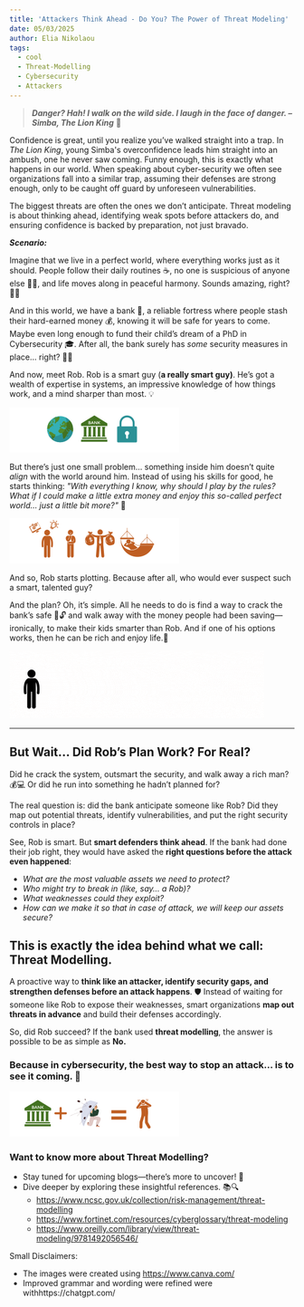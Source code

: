 ```yaml
---
title: 'Attackers Think Ahead - Do You? The Power of Threat Modeling'
date: 05/03/2025
author: Elia Nikolaou
tags:
  - cool
  - Threat-Modelling
  - Cybersecurity
  - Attackers
---
```


> ***Danger? Hah! I walk on the wild side. I laugh in the face of danger. – Simba, The Lion King*** 🦁
> 

Confidence is great, until you realize you’ve walked straight into a trap. In *The Lion King*, young Simba's overconfidence leads him straight into an ambush, one he never saw coming. Funny enough, this is exactly what happens in our world. When speaking about cyber-security we often see organizations fall into a similar trap, assuming their defenses are strong enough, only to be caught off guard by unforeseen vulnerabilities. 

The biggest threats are often the ones we don’t anticipate. Threat modeling is about thinking ahead, identifying weak spots before attackers do, and ensuring confidence is backed by preparation, not just bravado. 

***Scenario:***

Imagine that we live in a perfect world, where everything works just as it should. People follow their daily routines ☕, no one is suspicious of anyone else 🕵️‍♂️, and life moves along in peaceful harmony. Sounds amazing, right? 🌈✨

And in this world, we have a bank 🏦, a reliable fortress where people stash their hard-earned money 💰, knowing it will be safe for years to come. Maybe even long enough to fund their child’s dream of a PhD in Cybersecurity 🎓. After all, the bank surely has *some* security measures in place… right? 🤨🔐

And now, meet Rob. Rob is a smart guy (**a really smart guy)**. He’s got a wealth of expertise in systems, an impressive knowledge of how things work, and a mind sharper than most. 💡

![Untitled (150 x 40 px).svg](images/Untitled_(150_x_40_px).svg)

But there’s just one small problem… something inside him doesn’t quite *align* with the world around him. Instead of using his skills for good, he starts thinking: *"With everything I know, why should I play by the rules? What if I could make a little extra money and enjoy this so-called perfect world… just a little bit more?"* 💭

![Untitled (150 x 40 px)(1).svg](images/Untitled_(150_x_40_px)(1).svg)

And so, Rob starts plotting. Because after all, who would ever suspect such a smart, talented guy? 

And the plan? Oh, it’s simple. All he needs to do is find a way to crack the bank’s safe 🏦🔓 and walk away with the money people had been saving—ironically, to make their kids smarter than Rob. And if one of his options works, then he can be rich and enjoy life.💸

![Untitled (150 x 40 px)(3).gif](images/Untitled_(150_x_40_px)(3).gif)

---

## **But Wait… Did Rob’s Plan Work? For Real?**

Did he crack the system, outsmart the security, and walk away a rich man? 💰💻 Or did he run into something he hadn’t planned for? 

The real question is: did the bank anticipate someone like Rob? Did they map out potential threats, identify vulnerabilities, and put the right security controls in place?

See, Rob is smart. But **smart defenders think ahead**. If the bank had done their job right, they would have asked the **right questions before the attack even happened**:

- *What are the most valuable assets we need to protect?*
- *Who might try to break in (like, say… a Rob)?*
- *What weaknesses could they exploit?*
- *How can we make it so that in case of attack, we will keep our assets secure?*

## This is exactly the idea behind what we call: Threat Modelling.

A proactive way to **think like an attacker, identify security gaps, and strengthen defenses before an attack happens**. 🛡️ Instead of waiting for someone like Rob to expose their weaknesses, smart organizations **map out threats in advance** and build their defenses accordingly.

So, did Rob succeed? If the bank used **threat modelling**, the answer is possible to be as simple as **No.**

### Because in cybersecurity, the best way to stop an attack… is to see it coming. 🚀

![Untitled (150 x 40 px)(2).svg](images/Untitled_(150_x_40_px)(2).svg)

### Want to know more about Threat Modelling?

- Stay tuned for upcoming blogs—there’s more to uncover! 🚀
- Dive deeper by exploring these insightful references. 📚🔍
    - https://www.ncsc.gov.uk/collection/risk-management/threat-modelling
    - https://www.fortinet.com/resources/cyberglossary/threat-modeling
    - https://www.oreilly.com/library/view/threat-modeling/9781492056546/

Small Disclaimers:

- The images were created using https://www.canva.com/
- Improved grammar and wording were refined were withhttps://chatgpt.com/